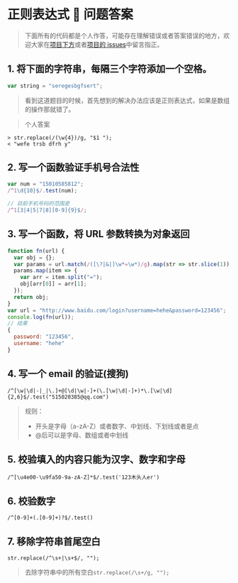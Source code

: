 # 正则表达式  问题答案

> 下面所有的代码都是个人作答，可能存在理解错误或者答案错误的地方，欢迎大家在[项目下方](https://github.com/springHyc/InterviewLibrary)或者[项目的 issues](https://github.com/springHyc/InterviewLibrary/issues)中留言指正。

## 1. 将下面的字符串，每隔三个字符添加一个空格。

```js
var string = "seregesbgfsert";
```

> 看到这道题目的时候，首先想到的解决办法应该是正则表达式，如果是数组的操作那就错了。

> 个人答案

```shell
> str.replace(/(\w{4})/g, "$1 ");
< "wefe trsb dfrh y"
```

## 2. 写一个函数验证手机号合法性

```js
var num = "15010585812";
/^1\d{10}$/.test(num);

// 目前手机号码的范围是
/^1[3|4|5|7|8][0-9]{9}$/;
```

## 3. 写一个函数，将 URL 参数转换为对象返回

```js
function fn(url) {
  var obj = {};
  var params = url.match(/([\?|&|]\w*=\w*)/g).map(str => str.slice(1));
  params.map(item => {
    var arr = item.split("=");
    obj[arr[0]] = arr[1];
  });
  return obj;
}
var url = "http://www.baidu.com/login?username=hehe&password=123456";
console.log(fn(url));
// 结果
{
  password: "123456",
  username: "hehe"
}
```

## 4. 写一个 email 的验证(搜狗)

`/^[\w|\d|-|_|\.]+@[\d|\w|-]+(\.[\w|\d|-]+)*\.[\w|\d]{2,6}$/.test("515020385@qq.com")`

> 规则：
>
> - 开头是字母（a-zA-Z）或者数字、中划线、下划线或者是点
> - @后可以是字母、数组或者中划线

## 5. 校验填入的内容只能为汉字、数字和字母

`/^[\u4e00-\u9fa50-9a-zA-Z]*$/.test('123木头人er')`

## 6. 校验数字

`/^[0-9]+(.[0-9]+)?$/.test()`

## 7. 移除字符串首尾空白

`str.replace(/^\s+|\s+$/, "");`

> 去除字符串中的所有空白`str.replace(/\s+/g, "");`
